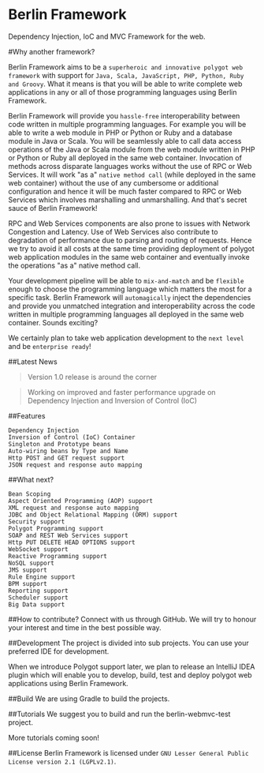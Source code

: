 # Berlin Framework
Dependency Injection, IoC and MVC Framework for the web. 

#Why another framework?

Berlin Framework aims to be a `superheroic and innovative polygot web framework` with support for `Java, Scala, JavaScript, PHP, Python, Ruby and Groovy`. What it means is that you will be able to write complete web applications in any or all of those programming languages using Berlin Framework. 

Berlin Framework will provide you `hassle-free` interoperability between code written in multiple programming languages. For example you will be able to write a web module in PHP or Python or Ruby and a database module in Java or Scala. You will be seamlessly able to call data access operations of the Java or Scala module from the web module written in PHP or Python or Ruby all deployed in the same web container. Invocation of methods across disparate languages works without the use of RPC or Web Services. It will work "as a" `native method call` (while deployed in the same web container) without the use of any cumbersome or additional configuration and hence it will be much faster compared to RPC or Web Services which involves marshalling and unmarshalling.  And that's secret sauce of Berlin Framework! 

RPC and Web Services components are also prone to issues with Network Congestion and Latency. Use of Web Services also contribute to  degradation of performance due to parsing and routing of requests. Hence we try to avoid it all costs at the same time providing deployment of polygot web application modules in the same web container and eventually invoke the operations "as a" native method call. 

Your development pipeline will be able to `mix-and-match` and be `flexible` enough to choose the programming language which matters the most for a specific task. Berlin Framework will `automagically` inject the dependencies and provide you unmatched integration and interoperability across the code written in multiple programming languages all deployed in the same web container. Sounds exciting? 

We certainly plan to take web application development to the `next level` and be `enterprise ready`! 

##Latest News

> Version 1.0 release is around the corner

> Working on improved and faster performance upgrade on Dependency Injection and Inversion of Control (IoC)

##Features

```
Dependency Injection
Inversion of Control (IoC) Container
Singleton and Prototype beans
Auto-wiring beans by Type and Name
Http POST and GET request support
JSON request and response auto mapping
```
##What next?

```
Bean Scoping
Aspect Oriented Programming (AOP) support
XML request and response auto mapping
JDBC and Object Relational Mapping (ORM) support
Security support
Polygot Programming support
SOAP and REST Web Services support
Http PUT DELETE HEAD OPTIONS support
WebSocket support
Reactive Programming support
NoSQL support
JMS support
Rule Engine support
BPM support
Reporting support
Scheduler support
Big Data support
```
##How to contribute?
Connect with us through GitHub. We will try to honour your interest and time in the best possible way. 

##Development
The project is divided into sub projects. You can use your preferred IDE for development.

When we introduce Polygot support later, we plan to release an IntelliJ IDEA plugin which will enable you to develop, build, test and deploy polygot web applications using Berlin Framework.

##Build
We are using Gradle to build the projects. 

##Tutorials
We suggest you to build and run the berlin-webmvc-test project.

More tutorials coming soon!

##License
Berlin Framework is licensed under `GNU Lesser General Public License version 2.1 (LGPLv2.1)`. 
